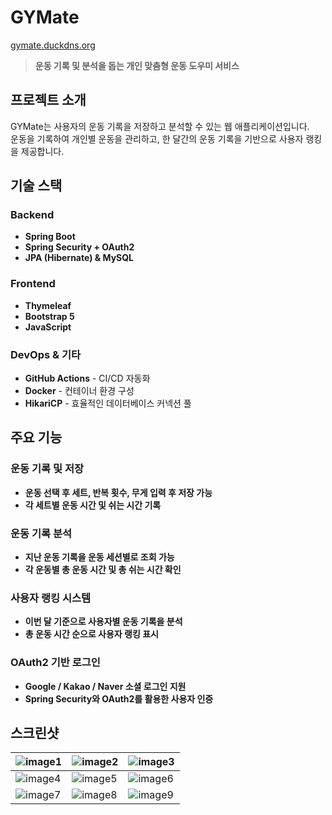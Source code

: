# GYMate

<a href="https://gymate.duckdns.org" target="_blank">gymate.duckdns.org</a>

> **운동 기록 및 분석을 돕는 개인 맞춤형 운동 도우미 서비스**

## 프로젝트 소개

GYMate는 사용자의 운동 기록을 저장하고 분석할 수 있는 웹 애플리케이션입니다.  
운동을 기록하여 개인별 운동을 관리하고, 한 달간의 운동 기록을 기반으로 사용자 랭킹을 제공합니다.


## 기술 스택

### **Backend**

- **Spring Boot**
- **Spring Security + OAuth2**
- **JPA (Hibernate) & MySQL**

### **Frontend**

- **Thymeleaf**
- **Bootstrap 5**
- **JavaScript**

### **DevOps & 기타**

- **GitHub Actions** - CI/CD 자동화
- **Docker** - 컨테이너 환경 구성
- **HikariCP** - 효율적인 데이터베이스 커넥션 풀

## 주요 기능

### **운동 기록 및 저장**

- **운동 선택 후 세트, 반복 횟수, 무게 입력 후 저장 가능**
- **각 세트별 운동 시간 및 쉬는 시간 기록**

### **운동 기록 분석**

- **지난 운동 기록을 운동 세션별로 조회 가능**
- **각 운동별 총 운동 시간 및 총 쉬는 시간 확인**

### **사용자 랭킹 시스템**

- **이번 달 기준으로 사용자별 운동 기록을 분석**
- **총 운동 시간 순으로 사용자 랭킹 표시**

### **OAuth2 기반 로그인**

- **Google / Kakao / Naver 소셜 로그인 지원**
- **Spring Security와 OAuth2를 활용한 사용자 인증**

## 스크린샷
| ![image1](https://github.com/user-attachments/assets/f0e58629-be4f-4c3b-bca5-5a6d3bba388f) | ![image2](https://github.com/user-attachments/assets/12f85c87-29f6-4dcf-abc8-7cbec015fef2) | ![image3](https://github.com/user-attachments/assets/981521e8-66f1-44f7-a5dc-995b953e7f7c) |
|---|---|---|
| ![image4](https://github.com/user-attachments/assets/578018ef-811d-46a8-83d9-4b2b3a22cd95) | ![image5](https://github.com/user-attachments/assets/143bcf0f-2aae-4a5c-b11c-9cddcaa194b0) | ![image6](https://github.com/user-attachments/assets/ad826654-c38e-4431-a193-8cbdd287f29f) |
| ![image7](https://github.com/user-attachments/assets/c1c64e8a-fc98-43fa-b69c-c44c87654a74) | ![image8](https://github.com/user-attachments/assets/f0d2d866-625d-4588-8364-89bb967cade9) | ![image9](https://github.com/user-attachments/assets/9b703e81-b70a-4fec-a5e2-546ff12c36c7) |










